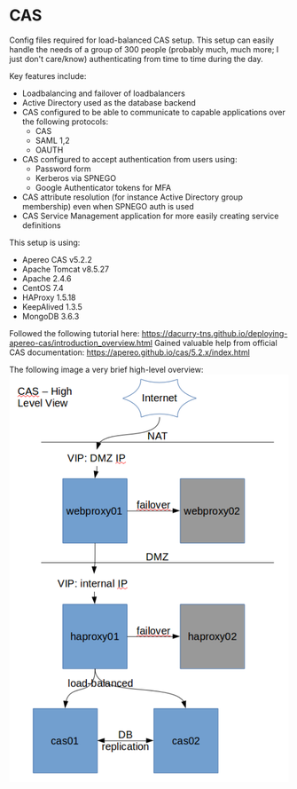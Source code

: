 # CAS
Config files required for load-balanced CAS setup.
This setup can easily handle the needs of a group of 300 people (probably much, much more; I just don't care/know) authenticating from time to time during the day.

Key features include:
  * Loadbalancing and failover of loadbalancers
  * Active Directory used as the database backend
  * CAS configured to be able to communicate to capable applications over the following protocols:
      * CAS
      * SAML 1,2
      * OAUTH
  * CAS configured to accept authentication from users using:
      * Password form
      * Kerberos via SPNEGO
      * Google Authenticator tokens for MFA
  * CAS attribute resolution (for instance Active Directory group membership) even when SPNEGO auth is used
  * CAS Service Management application for more easily creating service definitions

This setup is using:
   * Apereo CAS v5.2.2
   * Apache Tomcat v8.5.27
   * Apache 2.4.6
   * CentOS 7.4
   * HAProxy 1.5.18
   * KeepAlived 1.3.5
   * MongoDB 3.6.3

Followed the following tutorial here:  https://dacurry-tns.github.io/deploying-apereo-cas/introduction_overview.html
Gained valuable help from official CAS documentation:  https://apereo.github.io/cas/5.2.x/index.html

The following image a very brief high-level overview:
![alt text](https://raw.githubusercontent.com/oldmanpeterson/CAS/master/cas-high-level.png)
